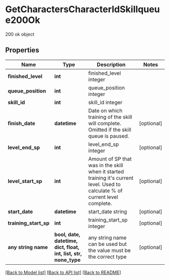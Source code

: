 # GetCharactersCharacterIdSkillqueue200Ok

200 ok object

## Properties
Name | Type | Description | Notes
------------ | ------------- | ------------- | -------------
**finished_level** | **int** | finished_level integer | 
**queue_position** | **int** | queue_position integer | 
**skill_id** | **int** | skill_id integer | 
**finish_date** | **datetime** | Date on which training of the skill will complete. Omitted if the skill queue is paused. | [optional] 
**level_end_sp** | **int** | level_end_sp integer | [optional] 
**level_start_sp** | **int** | Amount of SP that was in the skill when it started training it&#39;s current level. Used to calculate % of current level complete. | [optional] 
**start_date** | **datetime** | start_date string | [optional] 
**training_start_sp** | **int** | training_start_sp integer | [optional] 
**any string name** | **bool, date, datetime, dict, float, int, list, str, none_type** | any string name can be used but the value must be the correct type | [optional]

[[Back to Model list]](../README.md#documentation-for-models) [[Back to API list]](../README.md#documentation-for-api-endpoints) [[Back to README]](../README.md)



